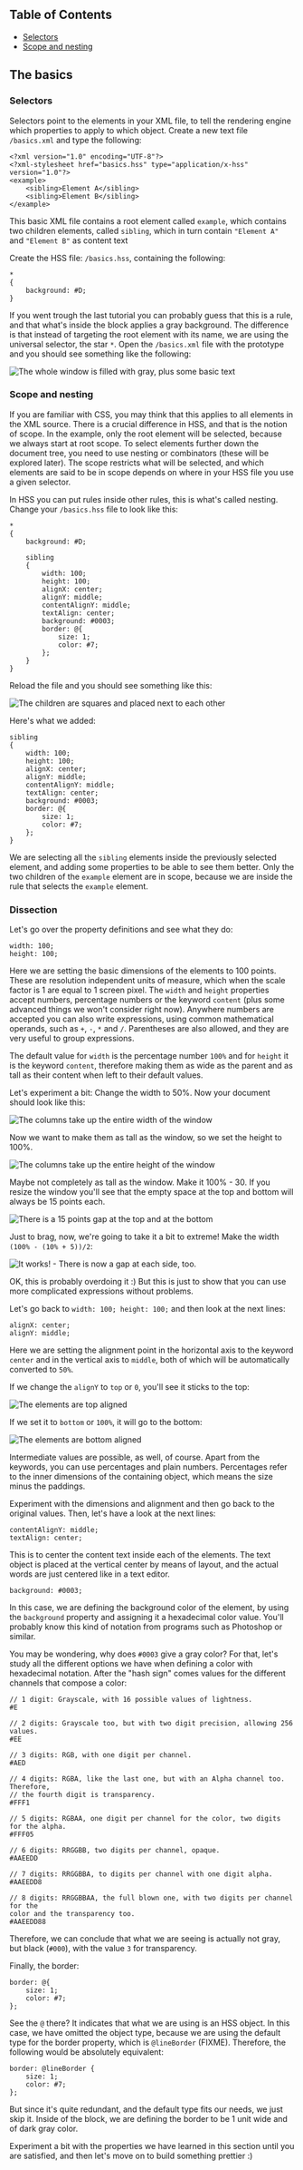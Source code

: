 Table of Contents
-----------------
- [Selectors](#selectors)
- [Scope and nesting](#scope-and-nesting)

The basics
-----------------------------------

### <a name="selectors"></a>Selectors
Selectors point to the elements in your XML file, to tell the rendering engine
which properties to apply to which object. Create a new text file `/basics.xml`
and type the following:

	<?xml version="1.0" encoding="UTF-8"?>
	<?xml-stylesheet href="basics.hss" type="application/x-hss" version="1.0"?>
	<example>
		<sibling>Element A</sibling>
		<sibling>Element B</sibling>
	</example>

This basic XML file contains a root element called `example`, which contains two
children elements, called `sibling`, which in turn contain `"Element A"` and
`"Element B"` as content text

Create the HSS file: `/basics.hss`, containing the following:

	*
	{
		background: #D;
	}

If you went trough the last tutorial you can probably guess that this is a rule,
and that what's inside the block applies a gray background. The difference is
that instead of targeting the root element with its name, we are using the
universal selector, the star `*`. Open the `/basics.xml` file with the prototype
and you should see something like the following:

![The whole window is filled with gray, plus some basic text](img/2001.jpg?raw=1)

### <a name="scope-and-nesting"></a>Scope and nesting
If you are familiar with CSS, you may think that this applies to all elements in
the XML source. There is a crucial difference in HSS, and that is the notion of
scope. In the example, only the root element will be selected, because we always
start at root scope. To select elements further down the document tree, you need
to use nesting or combinators (these will be explored later). The scope
restricts what will be selected, and which elements are said to be in scope
depends on where in your HSS file you use a given selector.

In HSS you can put rules inside other rules, this is what's called nesting.
Change your `/basics.hss` file to look like this:

	*
	{
		background: #D;

		sibling
		{
			width: 100;
			height: 100;
			alignX: center;
			alignY: middle;
			contentAlignY: middle;
			textAlign: center;
			background: #0003;
			border: @{
				size: 1;
				color: #7;
			};
		}
	}

Reload the file and you should see something like this:

![The children are squares and placed next to each other](img/2002.jpg?raw=1)

Here's what we added:

	sibling
	{
		width: 100;
		height: 100;
		alignX: center;
		alignY: middle;
		contentAlignY: middle;
		textAlign: center;
		background: #0003;
		border: @{
			size: 1;
			color: #7;
		};
	}

We are selecting all the `sibling` elements inside the previously selected
element, and adding some properties to be able to see them better. Only the two
children of the `example` element are in scope, because we are inside the rule
that selects the `example` element.

### Dissection
Let's go over the property definitions and see what they do:

	width: 100;
	height: 100;

Here we are setting the basic dimensions of the elements to 100 points. These
are resolution independent units of measure, which when the scale factor is 1
are equal to 1 screen pixel. The `width` and `height` properties accept
numbers, percentage numbers or the keyword `content` (plus some advanced things
we won't consider right now). Anywhere numbers are accepted you can also write
expressions, using common mathematical operands, such as `+`, `-`, `*` and `/`.
Parentheses are also allowed, and they are very useful to group expressions.

The default value for `width` is the percentage number `100%` and for `height`
it is the keyword `content`, therefore making them as wide as the parent and as
tall as their content when left to their default values.

Let's experiment a bit: Change the width to 50%. Now your document should look
like this:

![The columns take up the entire width of the window](img/2003.jpg?raw=1)

Now we want to make them as tall as the window, so we set the height to 100%.

![The columns take up the entire height of the window](img/2004.jpg?raw=1)

Maybe not completely as tall as the window. Make it 100% - 30. If you resize the
window you'll see that the empty space at the top and bottom will always be 15
points each.

![There is a 15 points gap at the top and at the bottom](img/2005.jpg?raw=1)

Just to brag, now, we're going to take it a bit to extreme! Make the width
`(100% - (10% + 5))/2`:

![It works! - There is now a gap at each side, too.](img/2006.jpg?raw=1)

OK, this is probably overdoing it :) But this is just to show that you can use
more complicated expressions without problems.

Let's go back to `width: 100; height: 100;` and then look at the next lines:

	alignX: center;
	alignY: middle;

Here we are setting the alignment point in the horizontal axis to the keyword
`center` and in the vertical axis to `middle`, both of which will be automatically
converted to `50%`.

If we change the `alignY` to `top` or `0`, you'll see it sticks to the top:

![The elements are top aligned](img/2007.jpg?raw=1)

If we set it to `bottom` or `100%`, it will go to the bottom:

![The elements are bottom aligned](img/2008.jpg?raw=1)

Intermediate values are possible, as well, of course. Apart from the keywords,
you can use percentages and plain numbers. Percentages refer to the inner
dimensions of the containing object, which means the size minus the paddings.

Experiment with the dimensions and alignment and then go back to the original
values. Then, let's have a look at the next lines:

	contentAlignY: middle;
	textAlign: center;

This is to center the content text inside each of the elements. The text object
is placed at the vertical center by means of layout, and the actual words are
just centered like in a text editor.

	background: #0003;

In this case, we are defining the background color of the element, by using the
`background` property and assigning it a hexadecimal color value. You'll
probably know this kind of notation from programs such as Photoshop or similar.

You may be wondering, why does `#0003` give a gray color? For that, let's study
all the different options we have when defining a color with hexadecimal notation.
After the "hash sign" comes values for the different channels that compose a color:

	// 1 digit: Grayscale, with 16 possible values of lightness.
	#E
	
	// 2 digits: Grayscale too, but with two digit precision, allowing 256 values.
	#EE

	// 3 digits: RGB, with one digit per channel.
	#AED

	// 4 digits: RGBA, like the last one, but with an Alpha channel too. Therefore,
	// the fourth digit is transparency.
	#FFF1

	// 5 digits: RGBAA, one digit per channel for the color, two digits for the alpha.
	#FFF05

	// 6 digits: RRGGBB, two digits per channel, opaque.
	#AAEEDD

	// 7 digits: RRGGBBA, to digits per channel with one digit alpha.
	#AAEEDD8

	// 8 digits: RRGGBBAA, the full blown one, with two digits per channel for the
	color and the transparency too.
	#AAEEDD88

Therefore, we can conclude that what we are seeing is actually not gray, but black
(`#000`), with the value `3` for transparency.

Finally, the border:

	border: @{
		size: 1;
		color: #7;
	};

See the `@` there? It indicates that what we are using is an HSS object. In this
case, we have omitted the object type, because we are using the default type for
the border property, which is `@lineBorder` (FIXME). Therefore, the following
would be absolutely equivalent:

	border: @lineBorder {
		size: 1;
		color: #7;
	};

But since it's quite redundant, and the default type fits our needs, we just skip
it. Inside of the block, we are defining the border to be 1 unit wide and of dark
gray color.

Experiment a bit with the properties we have learned in this section until you are
satisfied, and then let's move on to build something prettier :)
